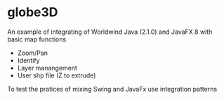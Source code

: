 # globe3D
An example of integrating of Worldwind Java (2.1.0) and JavaFX 8 with basic map functions
- Zoom/Pan
- Identify
- Layer manangement
- User shp file (Z to extrude)

To test the pratices of mixing Swing and JavaFx use integration patterns

